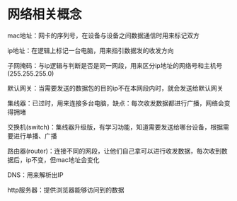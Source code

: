 # 网络相关概念

mac地址：网卡的序列号，在设备与设备之间数据通信时用来标记双方

ip地址：在逻辑上标记一台电脑，用来指引数据发的收发方向

子网掩码：与ip逻辑与判断是否是同一网段，用来区分ip地址的网络号和主机号(255.255.255.0)

默认网关：当需要发送的数据包的目的ip不在本网段内时，就会发送给默认网关

集线器：已过时，用来连接多台电脑，缺点：每次收发数据都进行广播，网络会变得拥堵

交换机(switch)：集线器升级版，有学习功能，知道需要发送给哪台设备，根据需要进行单播、广播

路由器(router)：连接不同的网段，让他们自己拿可以进行收发数据，每次收到数据后，ip不变，但mac地址会变化

DNS：用来解析出IP

http服务器：提供浏览器能够访问到的数据




